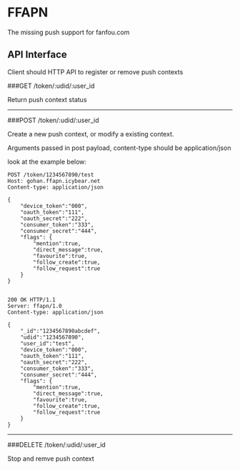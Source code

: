 FFAPN
===

The missing push support for fanfou.com

API Interface
---

Client should HTTP API to register or remove push contexts

###GET /token/:udid/:user_id

Return push context status

---

###POST /token/:udid/:user_id

Create a new push context, or modify a existing context.

Arguments passed in post payload, content-type should be application/json

look at the example below:

```
POST /token/1234567890/test
Host: gohan.ffapn.icybear.net
Content-type: application/json

{
	"device_token":"000",
	"oauth_token":"111",
	"oauth_secret":"222",
	"consumer_token":"333",
	"consumer_secret":"444",
	"flags": {
		"mention":true,
		"direct_message":true,
		"favourite":true,
		"follow_create":true,
		"follow_request":true	
	}
}


200 OK HTTP/1.1
Server: ffapn/1.0
Content-type: application/json

{
	"_id":"1234567890abcdef",
	"udid":"1234567890",
	"user_id":"test",
	"device_token":"000",
	"oauth_token":"111",
	"oauth_secret":"222",
	"consumer_token":"333",
	"consumer_secret":"444",
	"flags": {
		"mention":true,
		"direct_message":true,
		"favourite":true,
		"follow_create":true,
		"follow_request":true	
	}
}

```

---

###DELETE /token/:udid/:user_id

Stop and remve push context
